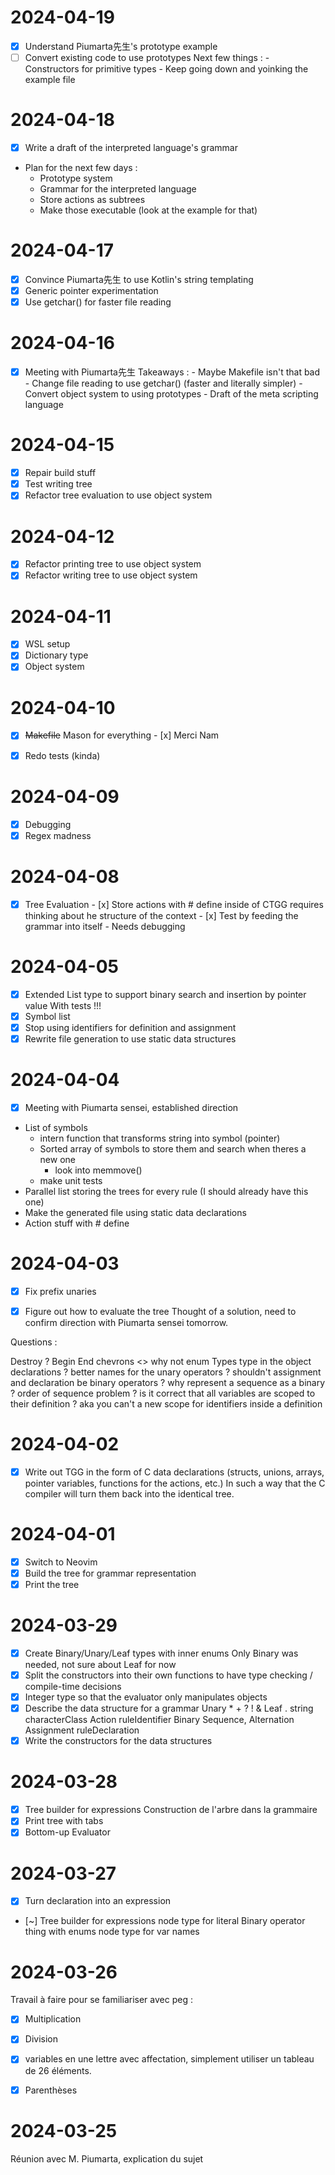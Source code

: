 # 2024-04-19

- [x] Understand Piumarta先生's prototype example
- [ ] Convert existing code to use prototypes
        Next few things :
        - Constructors for primitive types
        - Keep going down and yoinking the example file

# 2024-04-18

- [x] Write a draft of the interpreted language's grammar
- Plan for the next few days :
    - Prototype system
    - Grammar for the interpreted language
    - Store actions as subtrees
    - Make those executable (look at the example for that)

# 2024-04-17

- [x] Convince Piumarta先生 to use Kotlin's string templating
- [x] Generic pointer experimentation
- [x] Use getchar() for faster file reading

# 2024-04-16

- [x] Meeting with Piumarta先生
    Takeaways :
        - Maybe Makefile isn't that bad
        - Change file reading to use getchar() (faster and literally simpler)
        - Convert object system to using prototypes
        - Draft of the meta scripting language

# 2024-04-15

- [x] Repair build stuff
- [x] Test writing tree
- [x] Refactor tree evaluation to use object system

# 2024-04-12

- [x] Refactor printing tree to use object system
- [x] Refactor writing tree to use object system

# 2024-04-11

- [x] WSL setup
- [x] Dictionary type
- [x] Object system

# 2024-04-10

- [x] ~~Makefile~~ Mason for everything
        - [x] Merci Nam

- [x] Redo tests (kinda)

# 2024-04-09

- [x] Debugging
- [x] Regex madness

# 2024-04-08

- [x] Tree Evaluation
        - [x] Store actions with # define inside of CTGG
                requires thinking about he structure of the context
        - [x] Test by feeding the grammar into itself
                - Needs debugging

# 2024-04-05

- [x] Extended List type to support binary search and insertion by pointer value
        With tests !!!
- [x] Symbol list
- [x] Stop using identifiers for definition and assignment
- [x] Rewrite file generation to use static data structures

# 2024-04-04

- [x] Meeting with Piumarta sensei, established direction
- List of symbols
    - intern function that transforms string into symbol (pointer)
    - Sorted array of symbols to store them and search when theres a new one
        - look into memmove()
    - make unit tests
- Parallel list storing the trees for every rule (I should already have this one)
- Make the generated file using static data declarations
- Action stuff with # define

# 2024-04-03

- [x] Fix prefix unaries

- [x] Figure out how to evaluate the tree
      Thought of a solution, need to confirm direction with Piumarta sensei tomorrow.

Questions : 

Destroy ?
Begin End chevrons <>
why not enum Types type in the object declarations ?
better names for the unary operators ?
shouldn't assignment and declaration be binary operators ?
why represent a sequence as a binary ?
order of sequence problem ?
is it correct that all variables are scoped to their definition ?
    aka you can't a new scope for identifiers inside a definition

# 2024-04-02

- [x] Write out TGG in the form of C data declarations
    (structs, unions, arrays, pointer variables, functions for the actions, etc.)
    In such a way that the C compiler will turn them back into the identical tree.

# 2024-04-01

- [x] Switch to Neovim
- [x] Build the tree for grammar representation
- [x] Print the tree

# 2024-03-29

- [x] Create Binary/Unary/Leaf types with inner enums
        Only Binary was needed, not sure about Leaf for now
- [x] Split the constructors into their own functions to have type checking / compile-time decisions
- [x] Integer type so that the evaluator only manipulates objects
- [x] Describe the data structure for a grammar
        Unary * + ? ! &
        Leaf . string characterClass Action ruleIdentifier
        Binary Sequence, Alternation
        Assignment
        ruleDeclaration
- [x] Write the constructors for the data structures

# 2024-03-28

- [x] Tree builder for expressions
        Construction de l'arbre dans la grammaire
- [x] Print tree with tabs
- [x] Bottom-up Evaluator

# 2024-03-27

- [x] Turn declaration into an expression

- [~] Tree builder for expressions
        node type for literal
        Binary operator thing with enums
        node type for var names

# 2024-03-26

Travail à faire pour se familiariser avec peg :
- [x] Multiplication
- [x] Division
- [x] variables en une lettre avec affectation, simplement utiliser un tableau de 26 éléments.

- [x] Parenthèses

# 2024-03-25

Réunion avec M. Piumarta, explication du sujet

